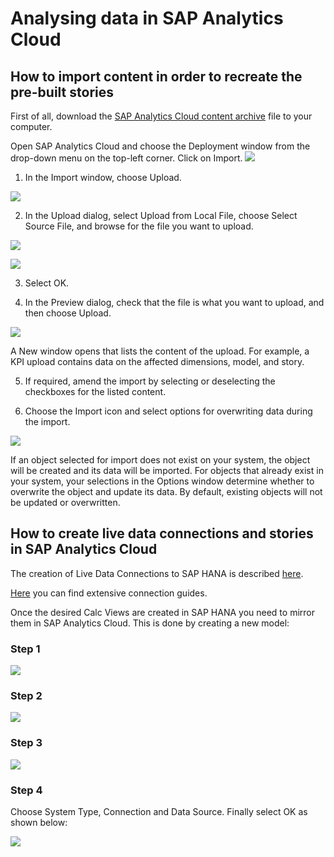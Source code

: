 # Analysing data in SAP Analytics Cloud

## How to import content in order to recreate the pre-built stories

First of all, download the [SAP Analytics Cloud content archive](../sac) file to your computer.

Open SAP Analytics Cloud and choose the Deployment window from the drop-down menu on the top-left corner. Click on Import.
![](images/GH_pic20.png)

1.	In the Import window, choose Upload.

![](images/GH_pic21.png)

2.	In the Upload dialog, select Upload from Local File, choose Select Source File, and browse for the file you want to upload.

![](images/GH_pic22.png)

![](images/GH_pic24.png)

3.	Select OK.

4.	In the Preview dialog, check that the file is what you want to upload, and then choose Upload.

![](images/GH_pic25.png)

A New window opens that lists the content of the upload. For example, a KPI upload contains data on the affected dimensions, model, and story.

5.	If required, amend the import by selecting or deselecting the checkboxes for the listed content.

6.	Choose the Import icon and select options for overwriting data during the import.

![](images/GH_pic26.png)

If an object selected for import does not exist on your system, the object will be created and its data will be imported. For objects that already exist in your system, your selections in the Options window determine whether to overwrite the object and update its data. By default, existing objects will not be updated or overwritten.


## How to create live data connections and stories in SAP Analytics Cloud

The creation of Live Data Connections to SAP HANA is described [here](https://help.sap.com/doc/00f68c2e08b941f081002fd3691d86a7/2019.16/en-US/cc03773d7f554c4ebc9e29b4c2792e26.html).

[Here](https://www.sapanalytics.cloud/learning/data-connections/) you can find extensive connection guides.

Once the desired Calc Views are created in SAP HANA you need to mirror them in SAP Analytics Cloud. This is done by creating a new model:

### Step 1

![](images/GH_pic2.png)

### Step 2

![](images/GH_pic3.png)

### Step 3

![](images/GH_pic4.png)

### Step 4
Choose System Type, Connection and Data Source. Finally select OK as shown below:

![](images/GH_pic5.png)
